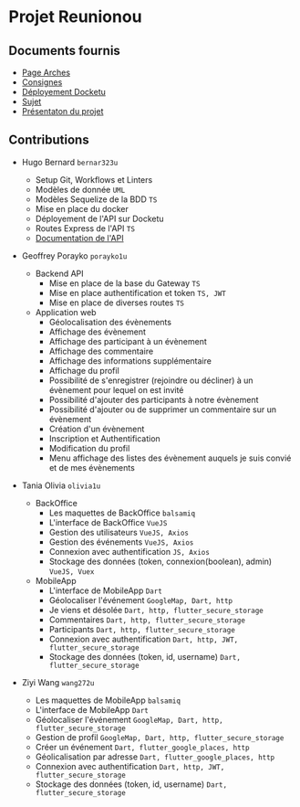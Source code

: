 # Projet Reunionou

## Documents fournis

- [Page Arches](https://arche.univ-lorraine.fr/course/view.php?id=6849)
- [Consignes](https://arche.univ-lorraine.fr/mod/resource/view.php?id=1406139)
- [Déployement Docketu](https://arche.univ-lorraine.fr/mod/resource/view.php?id=1151738)
- [Sujet](https://arche.univ-lorraine.fr/mod/resource/view.php?id=1413704)
- [Présentaton du projet](https://arche.univ-lorraine.fr/mod/resource/view.php?id=1413708)

## Contributions

- Hugo Bernard `bernar323u`
  - Setup Git, Workflows et Linters
  - Modèles de donnée `UML`
  - Modèles Sequelize de la BDD `TS`
  - Mise en place du docker
  - Déployement de l'API sur Docketu
  - Routes Express de l'API `TS`
  - [Documentation de l'API](https://github.com/Tenebrosful/Reunionou-Api/wiki/Api-Endpoint)

- Geoffrey Porayko `porayko1u`
  - Backend API
    - Mise en place de la base du Gateway `TS`
    - Mise en place authentification et token `TS, JWT` 
    - Mise en place de diverses routes `TS`
  - Application web
    - Géolocalisation des évènements
    - Affichage des évènement
    - Affichage des participant à un évènement
    - Affichage des commentaire
    - Affichage des informations supplémentaire
    - Affichage du profil
    - Possibilité de s'enregistrer (rejoindre ou décliner) à un évènement pour lequel on est invité
    - Possibilité d'ajouter des participants à notre évènement
    - Possibilité d'ajouter ou de supprimer un commentaire sur un évènement
    - Création d'un évènement
    - Inscription et Authentification
    - Modification du profil
    - Menu affichage des listes des évènement auquels je suis convié et de mes évènements
  
 
- Tania Olivia `olivia1u` 
  - BackOffice
    - Les maquettes de BackOffice `balsamiq`
    - L'interface de BackOffice `VueJS`
    - Gestion des utilisateurs `VueJS, Axios`
    - Gestion des événements `VueJS, Axios`
    - Connexion avec authentification `JS, Axios`
    - Stockage des données (token, connexion(boolean), admin) `VueJS, Vuex` 
  - MobileApp
    - L'interface de MobileApp `Dart`
    - Géolocaliser l'événement `GoogleMap, Dart, http`
    - Je viens et désolée `Dart, http, flutter_secure_storage`
    - Commentaires `Dart, http, flutter_secure_storage`
    - Participants `Dart, http, flutter_secure_storage`
    - Connexion avec authentification `Dart, http, JWT, flutter_secure_storage`
    - Stockage des données (token, id, username) `Dart, flutter_secure_storage`


- Ziyi Wang `wang272u` 
  - Les maquettes de MobileApp `balsamiq`
  - L'interface de MobileApp `Dart`
  - Géolocaliser l'événement `GoogleMap, Dart, http, flutter_secure_storage`
  - Gestion de profil `GoogleMap, Dart, http, flutter_secure_storage`
  - Créer un événement `Dart, flutter_google_places, http`
  - Géolicalisation par adresse `Dart, flutter_google_places, http`
  - Connexion avec authentification `Dart, http, JWT, flutter_secure_storage`
  - Stockage des données (token, id, username) `Dart, flutter_secure_storage`
